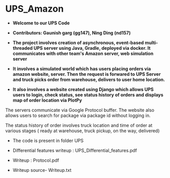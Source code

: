 # UPS_Amazon

* **Welcome to our UPS Code**

* **Contributors: Gaunish garg (gg147), Ning Ding (nd157)**

* **The project involves creation of asynchronous, event-based multi-threaded UPS server using Java, Gradle, deployed via docker. It communicates with other team's Amazon server, web simulation server**

* **It involves a simulated world which has users placing orders via amazon website, server. Then the request is forwared to UPS Server and truck picks order from warehouse, delivers to user home location.**

* **It also involves a website created using Django which allows UPS users to login, check status, see status history of orders and displays map of order location via PlotPy** 

The servers communicate via Google Protocol buffer. The website also allows users to search for package via package id without logging in.

The status history of order involves truck location and time of order at various stages ( ready at warehouse, truck pickup, on the way, delivered)

* The code is present in folder UPS

* Differential features writeup : UPS_Differential_features.pdf

* Writeup : Protocol.pdf

* Writeup source- Writeup.txt
